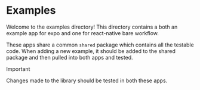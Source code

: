 # Examples

Welcome to the examples directory! This directory contains a both an example app for expo and one for react-native bare workflow.

These apps share a common `shared` package which contains all the testable code. When adding a new example, it should be added to the shared package and then pulled into both apps and tested.

> [!IMPORTANT]
> Changes made to the library should be tested in both these apps.
